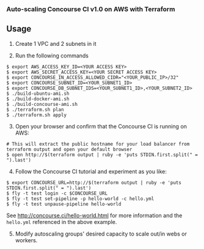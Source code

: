 ### Auto-scaling Concourse CI v1.0 on AWS with Terraform

## Usage

1. Create 1 VPC and 2 subnets in it

2. Run the following commands

```
$ export AWS_ACCESS_KEY_ID=<YOUR ACCESS KEY>
$ export AWS_SECRET_ACCESS_KEY=<YOUR SECRET ACCESS KEY>
$ export CONCOURSE_IN_ACCESS_ALLOWED_CIDR="<YOUR_PUBLIC_IP>/32"
$ export CONCOURSE_SUBNET_ID=<YOUR_SUBNET1_ID>
$ export CONCOURSE_DB_SUBNET_IDS=<YOUR_SUBNET1_ID>,<YOUR_SUBNET2_ID>
$ ./build-ubuntu-ami.sh
$ ./build-docker-ami.sh
$ ./build-concourse-ami.sh
$ ./terraform.sh plan
$ ./terraform.sh apply
```

3. Open your browser and confirm that the Concourse CI is running on AWS:

```
# This will extract the public hostname for your load balancer from terraform output and open your default browser
$ open http://$(terraform output | ruby -e 'puts STDIN.first.split(" = ").last')
```

4. Follow the Concourse CI tutorial and experiment as you like:

```
$ export CONCOURSE_URL=http://$(terraform output | ruby -e 'puts STDIN.first.split(" = ").last')
$ fly -t test login -c $CONCOURSE_URL
$ fly -t test set-pipeline -p hello-world -c hello.yml
$ fly -t test unpause-pipeline hello-world
```

See http://concourse.ci/hello-world.html for more information and the `hello.yml` referenced in the above example.

5. Modify autoscaling groups' desired capacity to scale out/in webs or workers.
